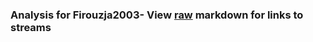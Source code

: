 ### Analysis for Firouzja2003- View [raw](https://raw.githubusercontent.com/microprediction/chess/main/analysis/firouzja2003/chess_rapid/locations.json) markdown for links to streams